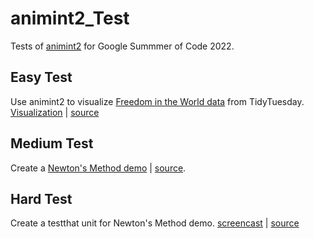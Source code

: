 # animint2_Test
Tests of [animint2](https://github.com/rstats-gsoc/gsoc2022/wiki/Animated-interactive-ggplots) for Google Summmer of Code 2022.

## Easy Test
Use animint2 to visualize [Freedom in the World data](https://github.com/rfordatascience/tidytuesday/blob/master/data/2022/2022-02-22/readme.md#freedom-in-the-world)  from TidyTuesday. [Visualization](https://faye-yufan.github.io/animint2_viz/index) | [source](https://github.com/Faye-yufan/animint2_Test/blob/main/R/EasyTest.R)

## Medium Test
Create a [Newton's Method demo](http://bl.ocks.org/Faye-yufan/raw/e9521bf52fee403f7fc24591b20e6dc0/) | [source](https://github.com/Faye-yufan/animint2_Test/blob/main/R/medium.newton.method.R).

## Hard Test
Create a testthat unit for Newton's Method demo. [screencast](https://youtu.be/-gCwPMqxeg4) | [source](https://github.com/Faye-yufan/animint2_Test/blob/main/R/test-renderer3-newtonsMethod.R)
